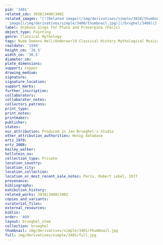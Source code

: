 ```yaml
---
pid: '3401'
related_ids: 3838|3400|3402
related_images: "[![Related image](/img/derivatives/simple/3838/thumbnail.jpg)](/brughel/3838)|[![Related
  image](/img/derivatives/simple/3400/thumbnail.jpg)](/brughel/3400)|[![Related image](/img/derivatives/simple/3402/thumbnail.jpg)](/brughel/3402)"
label: Orpheus Sings for Pluto and Proserpina (Paris)
object_type: Painting
genre: Classical Mythology
tags: Nude Demons Hell/Underworld Classical History Mythological Musical_instruments
realdate: '1594'
height_cm: '26.5'
width_cm: '36.5'
diameter_cm: 
plate_dimensions: 
support: Copper
drawing_medium: 
signature: 
signature_location: 
support_marks: 
further_inscription: 
collaborators: 
collaborator_notes: 
collectors_patrons: 
print_type: 
print_notes: 
printmaker: 
publisher: 
states: 
our_attribution: Produced in Jan Brueghel's Studio
other_attribution_authorities: Honig database
ertz_1979: 
ertz_2008: 
bailey_walker: 
hollstein_no: 
collection_type: Private
location_country: 
location_city: 
location_collection: 
location_or_most_recent_sale_notes: Paris, Robert Lebel, 1977
provenance: 
bibliography: 
exhibition_history: 
related_works: 3838|3400|3402
copies_and_variants: 
curatorial_files: 
external_resources: 
biblio: 
order: '469'
layout: brueghel_item
collection: brueghel
thumbnail: img/derivatives/simple/3401/thumbnail.jpg
full: img/derivatives/simple/3401/full.jpg
---
```

